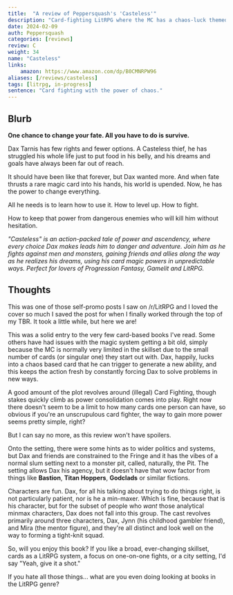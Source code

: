 ```yaml
---
title:  "A review of Peppersquash's 'Casteless'"
description: "Card-fighting LitRPG where the MC has a chaos-luck themed primary card."
date: 2024-02-09
auth: Peppersquash
categories: [reviews]
review: C
weight: 34
name: "Casteless"
links:
    amazon: https://www.amazon.com/dp/B0CMNRPW96
aliases: [/reviews/casteless]
tags: [litrpg, in-progress]
sentence: "Card fighting with the power of chaos."
---
```



## Blurb

**One chance to change your fate. All you have to do is survive.**

Dax Tarnis has few rights and fewer options. A Casteless thief, he has struggled his whole life just to put food in his belly, and his dreams and goals have always been far out of reach.

It should have been like that forever, but Dax wanted more. And when fate thrusts a rare magic card into his hands, his world is upended.
Now, he has the power to change everything.

All he needs is to learn how to use it. How to level up. How to fight.

How to keep that power from dangerous enemies who will kill him without hesitation.

*"Casteless" is an action-packed tale of power and ascendency, where every choice Dax makes leads him to danger and adventure. Join him as he fights against men and monsters, gaining friends and allies along the way as he realizes his dreams, using his card magic powers in unpredictable ways. Perfect for lovers of Progression Fantasy, Gamelit and LitRPG.*

## Thoughts

This was one of those self-promo posts I saw on /r/LitRPG and I loved the cover so much I saved the post for when I finally worked through the top of my TBR. It took a little while, but here we are!

This was a solid entry to the very few card-based books I've read. Some others have had issues with the magic system getting a bit old, simply because the MC is normally very limited in the skillset due to the small number of cards (or singular one) they start out with. Dax, happily, lucks into a chaos based card that he can trigger to generate a new ability, and this keeps the action fresh by constantly forcing Dax to solve problems in new ways.

A good amount of the plot revolves around (illegal) Card Fighting, though stakes quickly climb as power consolidation comes into play. Right now there doesn't seem to be a limit to how many cards one person can have, so obvious if you're an unscrupulous card fighter, the way to gain more power seems pretty simple, right?

But I can say no more, as this review won't have spoilers. 

Onto the setting, there were some hints as to wider politics and systems, but Dax and friends are constrained to the Fringe and it has the vibes of a normal slum setting next to a monster pit, called, naturally, the Pit. The setting allows Dax his agency, but it doesn't have that wow factor from things like **Bastion**, **Titan Hoppers**, **Godclads** or similar fictions.

Characters are fun. Dax, for all his talking about trying to do things right, is not particularly patient, nor is he a min-maxer. Which is fine, because that is his character, but for the subset of people who *want* those analytical minmax characters, Dax does not fall into this group. The cast revolves primarily around three characters, Dax, Jynn (his childhood gambler friend), and Mira (the mentor figure), and they're all distinct and look well on the way to forming a tight-knit squad. 

So, will you enjoy this book? If you like a broad, ever-changing skillset, cards as a LitRPG system, a focus on one-on-one fights, or a city setting, I'd say "Yeah, give it a shot."

If you hate all those things... what are you even doing looking at books in the LitRPG genre?